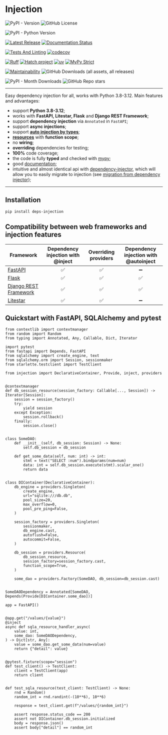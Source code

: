 # Injection

![PyPI - Version](https://img.shields.io/pypi/v/deps-injection?label=pypi%20version&color=012111012)
![GitHub License](https://img.shields.io/github/license/nightblure/injection?color=012111012)

![PyPI - Python Version](https://img.shields.io/pypi/pyversions/deps-injection)

[![Latest Release](https://github.com/nightblure/injection/actions/workflows/publish.yml/badge.svg)](https://github.com/nightblure/injection/actions/workflows/publish.yml)
[![Documentation Status](https://readthedocs.org/projects/injection/badge/?version=latest)](https://injection.readthedocs.io/en/latest/?badge=latest)

[![Tests And Linting](https://github.com/nightblure/injection/actions/workflows/ci.yml/badge.svg)](https://github.com/nightblure/injection/actions/workflows/ci.yml)
[![codecov](https://codecov.io/gh/nightblure/injection/graph/badge.svg?token=2ZTFBlJqTb)](https://codecov.io/gh/nightblure/injection)

[![Ruff](https://img.shields.io/endpoint?url=https://raw.githubusercontent.com/astral-sh/ruff/main/assets/badge/v2.json)](https://github.com/astral-sh/ruff)
[![Hatch project](https://img.shields.io/badge/%F0%9F%A5%9A-Hatch-4051b5.svg)](https://github.com/pypa/hatch)
[![uv](https://img.shields.io/endpoint?url=https://raw.githubusercontent.com/astral-sh/uv/main/assets/badge/v0.json)](https://github.com/astral-sh/uv)
[![MyPy Strict](https://img.shields.io/badge/mypy-strict-blue)](https://mypy.readthedocs.io/en/stable/getting_started.html#strict-mode-and-configuration)

[![Maintainability](https://api.codeclimate.com/v1/badges/1da49eb0b28eacae4624/maintainability)](https://codeclimate.com/github/nightblure/injection/maintainability)
![GitHub Downloads (all assets, all releases)](https://img.shields.io/github/downloads/nightblure/injection/total?color=102255102&label=Total%20downloads)

![PyPI - Month Downloads](https://img.shields.io/pypi/dm/deps-injection?color=102255102&label=Month%20downloads)
![GitHub Repo stars](https://img.shields.io/github/stars/nightblure/injection)

---

Easy dependency injection for all, works with Python 3.8-3.12. Main features and advantages:
* support **Python 3.8-3.12**;
* works with **FastAPI, **Litestar**, Flask** and **Django REST Framework**;
* support **dependency** **injection** via `Annotated` in `FastAPI`;
* support **async injections**;
* support [**auto injection by types**](https://injection.readthedocs.io/latest/injection/auto_injection.html); 
* [**resources**](https://injection.readthedocs.io/latest/providers/resource.html) with **function scope**;
* no **wiring**;
* **overriding** dependencies for testing;
* **100%** code coverage;
* the code is fully **typed** and checked with [mypy](https://github.com/python/mypy);
* good [documentation](https://injection.readthedocs.io/latest/);
* intuitive and almost identical api with [dependency-injector](https://github.com/ets-labs/python-dependency-injector),
which will allow you to easily migrate to injection
(see [migration from dependency injector](https://injection.readthedocs.io/latest/dev/migration-from-dependency-injector.html));

---

## Installation
```shell
pip install deps-injection
```

## Compatibility between web frameworks and injection features
| Framework                                                                | Dependency injection with @inject | Overriding providers |    Dependency injection with @autoinject    |
|--------------------------------------------------------------------------|:---------------------------------:|:--------------------:|:-------------------------------------------:|
| [FastAPI](https://github.com/fastapi/fastapi)                            |                 ✅                 |          ✅           |                      ➖                      |
| [Flask](https://github.com/pallets/flask)                                |                 ✅                 |          ✅           |                      ✅                      |
| [Django REST Framework](https://github.com/encode/django-rest-framework) |                 ✅                 |          ✅           |                      ✅                      |
| [Litestar](https://github.com/litestar-org/litestar)                     |                 ✅                 |          ✅           |                      ➖                      |                           ➖                            |


## Quickstart with FastAPI, SQLAlchemy and pytest
```python3
from contextlib import contextmanager
from random import Random
from typing import Annotated, Any, Callable, Dict, Iterator

import pytest
from fastapi import Depends, FastAPI
from sqlalchemy import create_engine, text
from sqlalchemy.orm import Session, sessionmaker
from starlette.testclient import TestClient

from injection import DeclarativeContainer, Provide, inject, providers


@contextmanager
def db_session_resource(session_factory: Callable[..., Session]) -> Iterator[Session]:
    session = session_factory()
    try:
        yield session
    except Exception:
        session.rollback()
    finally:
        session.close()


class SomeDAO:
    def __init__(self, db_session: Session) -> None:
        self.db_session = db_session

    def get_some_data(self, num: int) -> int:
        stmt = text("SELECT :num").bindparams(num=num)
        data: int = self.db_session.execute(stmt).scalar_one()
        return data


class DIContainer(DeclarativeContainer):
    db_engine = providers.Singleton(
        create_engine,
        url="sqlite:///db.db",
        pool_size=20,
        max_overflow=0,
        pool_pre_ping=False,
    )

    session_factory = providers.Singleton(
        sessionmaker,
        db_engine.cast,
        autoflush=False,
        autocommit=False,
    )

    db_session = providers.Resource(
        db_session_resource,
        session_factory=session_factory.cast,
        function_scope=True,
    )

    some_dao = providers.Factory(SomeDAO, db_session=db_session.cast)


SomeDAODependency = Annotated[SomeDAO, Depends(Provide[DIContainer.some_dao])]

app = FastAPI()


@app.get("/values/{value}")
@inject
async def sqla_resource_handler_async(
    value: int,
    some_dao: SomeDAODependency,
) -> Dict[str, Any]:
    value = some_dao.get_some_data(num=value)
    return {"detail": value}


@pytest.fixture(scope="session")
def test_client() -> TestClient:
    client = TestClient(app)
    return client


def test_sqla_resource(test_client: TestClient) -> None:
    rnd = Random()
    random_int = rnd.randint(-(10**6), 10**6)

    response = test_client.get(f"/values/{random_int}")

    assert response.status_code == 200
    assert not DIContainer.db_session.initialized
    body = response.json()
    assert body["detail"] == random_int
    
```
